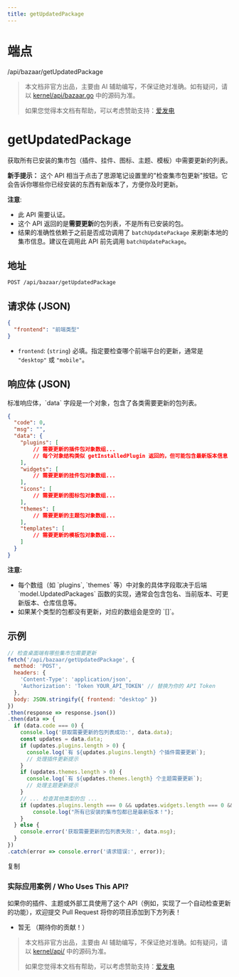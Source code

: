 ```yaml
---
title: getUpdatedPackage
---
```

# 端点

/api/bazaar/getUpdatedPackage

> 本文档非官方出品，主要由 AI 辅助编写，不保证绝对准确。如有疑问，请以 [kernel/api/bazaar.go](https://github.com/siyuan-note/siyuan/blob/master/kernel/api/bazaar.go) 中的源码为准。
> 
> 如果您觉得本文档有帮助，可以考虑赞助支持：[爱发电](https://afdian.com/a/leolee9086?tab=feed)

# getUpdatedPackage

获取所有已安装的集市包（插件、挂件、图标、主题、模板）中需要更新的列表。

**新手提示：** 这个 API 相当于点击了思源笔记设置里的"检查集市包更新"按钮。它会告诉你哪些你已经安装的东西有新版本了，方便你及时更新。

**注意**:

-   此 API 需要认证。
-   这个 API 返回的是**需要更新**的包列表，不是所有已安装的包。
-   结果的准确性依赖于之前是否成功调用了 `batchUpdatePackage` 来刷新本地的集市信息。建议在调用此 API 前先调用 `batchUpdatePackage`。

## 地址

`POST /api/bazaar/getUpdatedPackage`

## 请求体 (JSON)

```json
{
  "frontend": "前端类型"
}
```

-   `frontend`: (`string`) 必填。指定要检查哪个前端平台的更新，通常是 `"desktop"` 或 `"mobile"`。

## 响应体 (JSON)

标准响应体，\`data\` 字段是一个对象，包含了各类需要更新的包列表。

```json
{
  "code": 0,
  "msg": "",
  "data": {
    "plugins": [
        // 需要更新的插件包对象数组...
        // 每个对象结构类似 getInstalledPlugin 返回的，但可能包含最新版本信息
    ],
    "widgets": [
        // 需要更新的挂件包对象数组...
    ],
    "icons": [
        // 需要更新的图标包对象数组...
    ],
    "themes": [
        // 需要更新的主题包对象数组...
    ],
    "templates": [
        // 需要更新的模板包对象数组...
    ]
  }
}
```

**注意:**

-   每个数组（如 \`plugins\`, \`themes\` 等）中对象的具体字段取决于后端 \`model.UpdatedPackages\` 函数的实现，通常会包含包名、当前版本、可更新版本、仓库信息等。
-   如果某个类型的包都没有更新，对应的数组会是空的 \`\[\]\`。

## 示例

```javascript
// 检查桌面端有哪些集市包需要更新
fetch('/api/bazaar/getUpdatedPackage', {
  method: 'POST',
  headers: {
    'Content-Type': 'application/json',
    'Authorization': 'Token YOUR_API_TOKEN' // 替换为你的 API Token
  },
  body: JSON.stringify({ frontend: "desktop" })
})
.then(response => response.json())
.then(data => {
  if (data.code === 0) {
    console.log('获取需要更新的包列表成功:', data.data);
    const updates = data.data;
    if (updates.plugins.length > 0) {
      console.log(`有 ${updates.plugins.length} 个插件需要更新`);
      // 处理插件更新提示
    }
    if (updates.themes.length > 0) {
      console.log(`有 ${updates.themes.length} 个主题需要更新`);
      // 处理主题更新提示
    }
    // ... 检查其他类型的包 ...
    if (updates.plugins.length === 0 && updates.widgets.length === 0 && updates.icons.length === 0 && updates.themes.length === 0 && updates.templates.length === 0) {
        console.log("所有已安装的集市包都已是最新版本！");
    }
  } else {
    console.error('获取需要更新的包列表失败:', data.msg);
  }
})
.catch(error => console.error('请求错误:', error));
```

复制

### 实际应用案例 / Who Uses This API?

如果你的插件、主题或外部工具使用了这个 API（例如，实现了一个自动检查更新的功能），欢迎提交 Pull Request 将你的项目添加到下方列表！

-   暂无 （期待你的贡献！）
> 本文档非官方出品，主要由 AI 辅助编写，不保证绝对准确。如有疑问，请以 [kernel/api/](https://github.com/siyuan-note/siyuan/blob/master/kernel/api/) 中的源码为准。
> 
> 如果您觉得本文档有帮助，可以考虑赞助支持：[爱发电](https://afdian.com/a/leolee9086?tab=feed)
